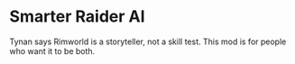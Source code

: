 # Smarter Raider AI
Tynan says Rimworld is a storyteller, not a skill test. This mod is for people who want it to be both.

